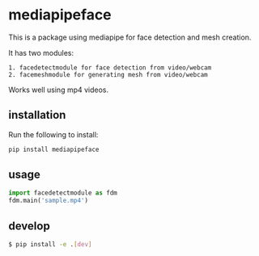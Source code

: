 # mediapipeface

This is a package using mediapipe for face detection and mesh creation. 

It has two modules:
    
    1. facedetectmodule for face detection from video/webcam
    2. facemeshmodule for generating mesh from video/webcam

Works well using mp4 videos. 

## installation

Run the following to install:
```python
pip install mediapipeface
```

## usage

```python
import facedetectmodule as fdm
fdm.main('sample.mp4')
```

## develop
```bash
$ pip install -e .[dev]
```
